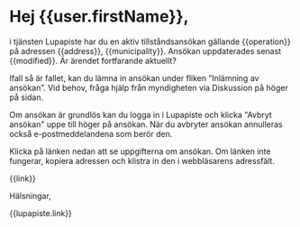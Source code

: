 # Hej {{user.firstName}},

i tjänsten Lupapiste har du en aktiv tillståndsansökan gällande {{operation}} på adressen {{address}}, {{municipality}}. Ansökan uppdaterades senast {{modified}}. Är ärendet fortfarande aktuellt?

Ifall så är fallet, kan du lämna in ansökan under fliken ”Inlämning av ansökan”. Vid behov, fråga hjälp från myndigheten via Diskussion på höger på sidan. 

Om ansökan är grundlös kan du logga in i Lupapiste och klicka "Avbryt ansökan" uppe till höger på ansökan. När du avbryter ansökan annulleras också e-postmeddelandena som berör den.

Klicka på länken nedan att se uppgifterna om ansökan. Om länken inte fungerar, kopiera adressen och klistra in den i webbläsarens adressfält.

{{link}}

Hälsningar,

{{lupapiste.link}}
